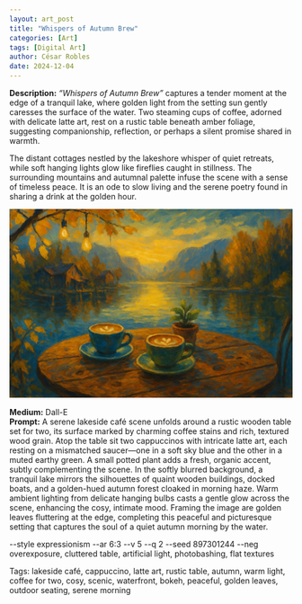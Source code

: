 ```yaml
---
layout: art_post
title: "Whispers of Autumn Brew"
categories: [Art]
tags: [Digital Art]
author: César Robles
date: 2024-12-04
---
```

**Description:** *“Whispers of Autumn Brew”* captures a tender moment at the edge of a tranquil lake, where golden light from the setting sun gently caresses the surface of the water. Two steaming cups of coffee, adorned with delicate latte art, rest on a rustic table beneath amber foliage, suggesting companionship, reflection, or perhaps a silent promise shared in warmth.

The distant cottages nestled by the lakeshore whisper of quiet retreats, while soft hanging lights glow like fireflies caught in stillness. The surrounding mountains and autumnal palette infuse the scene with a sense of timeless peace. It is an ode to slow living and the serene poetry found in sharing a drink at the golden hour.

![Whispers of Autumn Brew](/imag/digital_art/whispers_of_autumn_brew.jpg)

**Medium:** Dall-E\
**Prompt:** A serene lakeside café scene unfolds around a rustic wooden table set for two, its surface marked by charming coffee stains and rich, textured wood grain. Atop the table sit two cappuccinos with intricate latte art, each resting on a mismatched saucer—one in a soft sky blue and the other in a muted earthy green. A small potted plant adds a fresh, organic accent, subtly complementing the scene. In the softly blurred background, a tranquil lake mirrors the silhouettes of quaint wooden buildings, docked boats, and a golden-hued autumn forest cloaked in morning haze. Warm ambient lighting from delicate hanging bulbs casts a gentle glow across the scene, enhancing the cosy, intimate mood. Framing the image are golden leaves fluttering at the edge, completing this peaceful and picturesque setting that captures the soul of a quiet autumn morning by the water.

--style expressionism --ar 6:3 --v 5 --q 2 --seed 897301244 --neg overexposure, cluttered table, artificial light, photobashing, flat textures

Tags: lakeside café, cappuccino, latte art, rustic table, autumn, warm light, coffee for two, cosy, scenic, waterfront, bokeh, peaceful, golden leaves, outdoor seating, serene morning